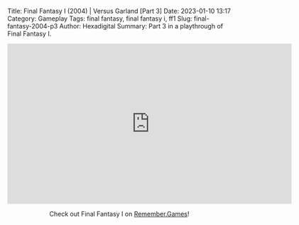 Title: Final Fantasy I (2004) | Versus Garland [Part 3]
Date: 2023-01-10 13:17
Category: Gameplay
Tags: final fantasy,  final fantasy i,  ff1
Slug: final-fantasy-2004-p3
Author: Hexadigital
Summary: Part 3 in a playthrough of Final Fantasy I.

<center><iframe src="https://www.youtube.com/embed/K-JLtqyDcH4?feature=oembed" allow="accelerometer; autoplay; encrypted-media; gyroscope; picture-in-picture" width="640" height="360" frameborder="0"></iframe>

Check out Final Fantasy I on [Remember.Games](https://remember.games/game/6866/final-fantasy-i-ii-dawn-of-souls/)!</center>